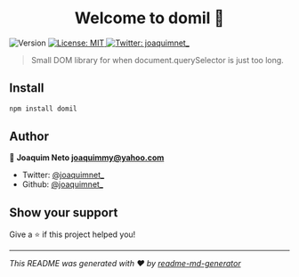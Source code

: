 <h1 align="center">Welcome to domil 👋</h1>
<p>
  <img alt="Version" src="https://img.shields.io/badge/version-1.0.0-blue.svg?cacheSeconds=2592000" />
  <a href="#" target="_blank">
    <img alt="License: MIT" src="https://img.shields.io/badge/License-MIT-yellow.svg" />
  </a>
  <a href="https://twitter.com/joaquimnet_" target="_blank">
    <img alt="Twitter: joaquimnet_" src="https://img.shields.io/twitter/follow/joaquimnet_.svg?style=social" />
  </a>
</p>

> Small DOM library for when document.querySelector is just too long.

## Install

```sh
npm install domil
```

## Author

👤 **Joaquim Neto <joaquimmy@yahoo.com>**

* Twitter: [@joaquimnet\_](https://twitter.com/joaquimnet\_)
* Github: [@joaquimnet\_](https://github.com/joaquimnet\_)

## Show your support

Give a ⭐️ if this project helped you!

***
_This README was generated with ❤️ by [readme-md-generator](https://github.com/kefranabg/readme-md-generator)_
